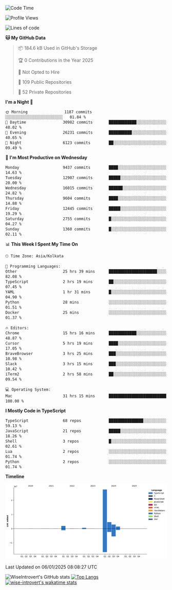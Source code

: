 <!--START_SECTION:waka-->
![Code Time](http://img.shields.io/badge/Code%20Time-2%2C077%20hrs%2043%20mins-blue)

![Profile Views](http://img.shields.io/badge/Profile%20Views-0-blue)

![Lines of code](https://img.shields.io/badge/From%20Hello%20World%20I%27ve%20Written-39.4%20million%20lines%20of%20code-blue)

**🐱 My GitHub Data** 

> 📦 184.6 kB Used in GitHub's Storage 
 > 
> 🏆 0 Contributions in the Year 2025
 > 
> 🚫 Not Opted to Hire
 > 
> 📜 109 Public Repositories 
 > 
> 🔑 52 Private Repositories 
 > 
**I'm a Night 🦉** 

```text
🌞 Morning                1187 commits        ░░░░░░░░░░░░░░░░░░░░░░░░░   01.84 % 
🌆 Daytime                30982 commits       ████████████░░░░░░░░░░░░░   48.02 % 
🌃 Evening                26231 commits       ██████████░░░░░░░░░░░░░░░   40.65 % 
🌙 Night                  6123 commits        ██░░░░░░░░░░░░░░░░░░░░░░░   09.49 % 
```
📅 **I'm Most Productive on Wednesday** 

```text
Monday                   9437 commits        ████░░░░░░░░░░░░░░░░░░░░░   14.63 % 
Tuesday                  12907 commits       █████░░░░░░░░░░░░░░░░░░░░   20.00 % 
Wednesday                16015 commits       ██████░░░░░░░░░░░░░░░░░░░   24.82 % 
Thursday                 9604 commits        ████░░░░░░░░░░░░░░░░░░░░░   14.88 % 
Friday                   12445 commits       █████░░░░░░░░░░░░░░░░░░░░   19.29 % 
Saturday                 2755 commits        █░░░░░░░░░░░░░░░░░░░░░░░░   04.27 % 
Sunday                   1360 commits        █░░░░░░░░░░░░░░░░░░░░░░░░   02.11 % 
```


📊 **This Week I Spent My Time On** 

```text
🕑︎ Time Zone: Asia/Kolkata

💬 Programming Languages: 
Other                    25 hrs 39 mins      █████████████████████░░░░   82.08 % 
TypeScript               2 hrs 19 mins       ██░░░░░░░░░░░░░░░░░░░░░░░   07.45 % 
YAML                     1 hr 31 mins        █░░░░░░░░░░░░░░░░░░░░░░░░   04.90 % 
Python                   28 mins             ░░░░░░░░░░░░░░░░░░░░░░░░░   01.51 % 
Docker                   25 mins             ░░░░░░░░░░░░░░░░░░░░░░░░░   01.37 % 

🔥 Editors: 
Chrome                   15 hrs 16 mins      ████████████░░░░░░░░░░░░░   48.87 % 
Cursor                   5 hrs 19 mins       ████░░░░░░░░░░░░░░░░░░░░░   17.05 % 
BraveBrowser             3 hrs 25 mins       ███░░░░░░░░░░░░░░░░░░░░░░   10.98 % 
Slack                    3 hrs 15 mins       ███░░░░░░░░░░░░░░░░░░░░░░   10.42 % 
iTerm2                   2 hrs 58 mins       ██░░░░░░░░░░░░░░░░░░░░░░░   09.54 % 

💻 Operating System: 
Mac                      31 hrs 15 mins      █████████████████████████   100.00 % 
```

**I Mostly Code in TypeScript** 

```text
TypeScript               68 repos            ███████████████░░░░░░░░░░   59.13 % 
JavaScript               21 repos            █████░░░░░░░░░░░░░░░░░░░░   18.26 % 
Shell                    3 repos             █░░░░░░░░░░░░░░░░░░░░░░░░   02.61 % 
Lua                      2 repos             ░░░░░░░░░░░░░░░░░░░░░░░░░   01.74 % 
Python                   2 repos             ░░░░░░░░░░░░░░░░░░░░░░░░░   01.74 % 
```



**Timeline**

![Lines of Code chart](https://raw.githubusercontent.com/wise-introvert/wise-introvert/master/assets/bar_graph.png)


 Last Updated on 06/01/2025 08:08:27 UTC
<!--END_SECTION:waka-->

![WiseIntrovert's GitHub stats](https://github-readme-stats.vercel.app/api?username=wise-introvert&count_private=true&show_icons=true)
[![Top Langs](https://github-readme-stats.vercel.app/api/top-langs/?username=wise-introvert&langs_count=10)](https://github.com/anuraghazra/github-readme-stats)
[![wise-introvert's wakatime stats](https://github-readme-stats.vercel.app/api/wakatime?username=wiseintrovert)](https://github.com/anuraghazra/github-readme-stats)

